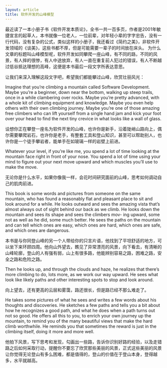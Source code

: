```yaml
---
layout: article
title: 软件开发的山峰模型
---
```


最近读了一本小册子书《软件开发本质论》，全书一共一百多页，作者是2001年敏捷宣言的起草人，本书就像一位老人，一位前辈，对年轻小辈的字字忠告，没有一行代码，没有复杂的公式，类似这样的小册子，我还看过《简约之美》，非软件开发领域的《谈美》，这些书都不厚，但是可能需要一辈子的时间放在床头。
为什么文章的标题叫山峰模型呢，软件开发如同攀爬一座山峰，有不同的路，不同的风景，有人摔的很惨，有人中途放弃，有人一直在重复前人犯过的错误，有人不断越过低谷抵达理想的高峰，这便是本书最后一段文字所表达意思。

让我们来深入理解这段文字吧，希望我们都能攀过山峰，欣赏壮丽风光：


Imagine that you’re climbing a mountain called Software Development. Maybe you’re a beginner, down near the bottom, walking up steep trails, once in a while clambering over rocks. Maybe you’re pretty advanced, with a whole kit of climbing equipment and knowledge. Maybe you even help others with their own climbing journey. 
Maybe you’re one of those amazing free climbers who can lift yourself from a single hand jam and kick your foot over your head to find the next tiny crevice in what looks like a wall of glass. 


设想你正在攀登一座名为软件开发的山峰，也许你是新手，沿着陡峭山路向上，偶尔需要攀爬岩石，也许你是老手，有整套工具和登山知识，甚至可以帮助别人，也许你是一个徒手攀岩者，能单手在如玻璃一样的岩壁上前进。



Whatever your level, if you’re like me, you spend a lot of time looking at the mountain face right in front of your nose. You spend a lot of time using your mind to figure out your next move upward and which muscles you’ll use to make the move.



无论你是什么水平，如果你像我一样，会花时间研究面前的山峰，思考如何调动自己的肌肉前进。



This book is some words and pictures from someone on the same mountain, who has found a reasonably flat and pleasant place to sit and look around for a while. He looks outward and sees the amazing vista that’s almost always out of sight behind our back as we climb. 
He looks down the mountain and sees its shape and sees the climbers mov- ing upward, some not as well as he did, some much better. He sees the paths on the mountain and can tell which ones are easy, which ones are hard, which ones are safe, and which ones are dangerous.



本书是与你同登山峰的另一个人带给你的只言片语，他找到了平坦舒适的地方，可以坐下来环顾四周。他向山外望去，瞧见了异常漂亮的风景，向下看去，有清晰的山峰轮廓，登山的人有强有弱，山上有很多路，他能辨别容易之路，困难之路，安全之路和危险之路。



Then he looks up, and through the clouds and haze, he realizes that there’s more climbing to do, lots more, as we work our way upward. He sees what look like likely paths and other interesting spots to stop and look around.



向上望去，还有更高的云层和雾霭，路还很长，但是路已经不那么难走了。



He takes some pictures of what he sees and writes a few words about his thoughts and discoveries. He sketches a few paths and tells you a bit about how he recognizes a good path, and what he does when a path turns out not so good. He offers all this to you, to enrich your own journey up the mountain, 
to remind you of the many beautiful views that make the hard climb worthwhile. He reminds you that sometimes the reward is just in the climbing itself, doing it more and more well.



他拍下风景，写下思考和发现，勾画出一些路，告诉你识别好路的经验，以及走错路之后如何采取行动，提醒你不要忘了欣赏那些美丽的风景，正式这些美丽的风景让你觉得无论登山有多么困难，都是值得的，登山的价值在于登山本身，登得越多，水平就越高。